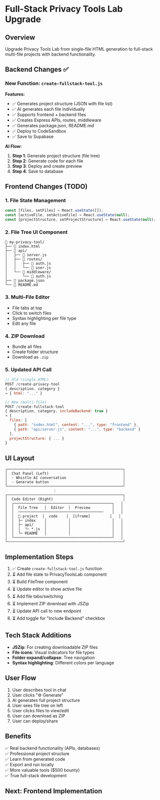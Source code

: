# Full-Stack Privacy Tools Lab Upgrade

## Overview
Upgrade Privacy Tools Lab from single-file HTML generation to full-stack multi-file projects with backend functionality.

## Backend Changes ✅

### New Function: `create-fullstack-tool.js`
**Features:**
- ✅ Generates project structure (JSON with file list)
- ✅ AI generates each file individually  
- ✅ Supports frontend + backend files
- ✅ Creates Express APIs, routes, middleware
- ✅ Generates package.json, README.md
- ✅ Deploy to CodeSandbox
- ✅ Save to Supabase

**AI Flow:**
1. **Step 1**: Generate project structure (file tree)
2. **Step 2**: Generate code for each file
3. **Step 3**: Deploy and create preview
4. **Step 4**: Save to database

## Frontend Changes (TODO)

### 1. File State Management
```javascript
const [files, setFiles] = React.useState([]);
const [activeFile, setActiveFile] = React.useState(null);
const [projectStructure, setProjectStructure] = React.useState(null);
```

### 2. File Tree UI Component
```
📁 my-privacy-tool/
├── 📄 index.html
├── 📁 api/
│   ├── 📄 server.js
│   ├── 📁 routes/
│   │   ├── 📄 auth.js
│   │   └── 📄 user.js
│   └── 📁 middleware/
│       └── 📄 auth.js
├── 📄 package.json
└── 📄 README.md
```

### 3. Multi-File Editor
- File tabs at top
- Click to switch files
- Syntax highlighting per file type
- Edit any file

### 4. ZIP Download
- Bundle all files
- Create folder structure
- Download as `.zip`

### 5. Updated API Call
```javascript
// Old (single HTML)
POST /create-privacy-tool
{ description, category }
→ { html: "..." }

// New (multi-file)
POST /create-fullstack-tool
{ description, category, includeBackend: true }
→ { 
  files: [
    { path: "index.html", content: "...", type: "frontend" },
    { path: "api/server.js", content: "...", type: "backend" }
  ],
  projectStructure: { ... }
}
```

## UI Layout

```
┌─────────────────────────────────────────────────────┐
│  Chat Panel (Left)                                  │
│  - Whistle AI conversation                          │
│  - Generate button                                  │
└─────────────────────────────────────────────────────┘
                      ⋮
┌─────────────────────────────────────────────────────┐
│  Code Editor (Right)                                │
│  ┌─────────────────────────────────────────────┐   │
│  │  File Tree   │  Editor  │  Preview          │   │
│  │  ───────────────────────────────────────    │   │
│  │  📁 project  │  code    │  [iframe]         │   │
│  │  ├─ index    │          │                   │   │
│  │  ├─ api/     │          │                   │   │
│  │  │  └─ *.js  │          │                   │   │
│  │  └─ README   │          │                   │   │
│  └─────────────────────────────────────────────┘   │
└─────────────────────────────────────────────────────┘
```

## Implementation Steps

1. ✅ Create `create-fullstack-tool.js` function
2. ⏳ Add file state to PrivacyToolsLab component
3. ⏳ Build FileTree component
4. ⏳ Update editor to show active file
5. ⏳ Add file tabs/switching
6. ⏳ Implement ZIP download with JSZip
7. ⏳ Update API call to new endpoint
8. ⏳ Add toggle for "Include Backend" checkbox

## Tech Stack Additions

- **JSZip**: For creating downloadable ZIP files
- **File icons**: Visual indicators for file types
- **Folder expand/collapse**: Tree navigation
- **Syntax highlighting**: Different colors per language

## User Flow

1. User describes tool in chat
2. User clicks "⚙️ Generate"
3. AI generates full project structure
4. User sees file tree on left
5. User clicks files to view/edit
6. User can download as ZIP
7. User can deploy/share

## Benefits

✅ Real backend functionality (APIs, databases)  
✅ Professional project structure  
✅ Learn from generated code  
✅ Export and run locally  
✅ More valuable tools ($500 bounty)  
✅ True full-stack development  

## Next: Frontend Implementation

